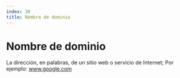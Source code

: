 ```yaml
---
index: 30
title: Nombre de dominio
---
```

# Nombre de dominio 

La dirección, en palabras, de un sitio web o servicio de Internet; Por ejemplo: www.google.com